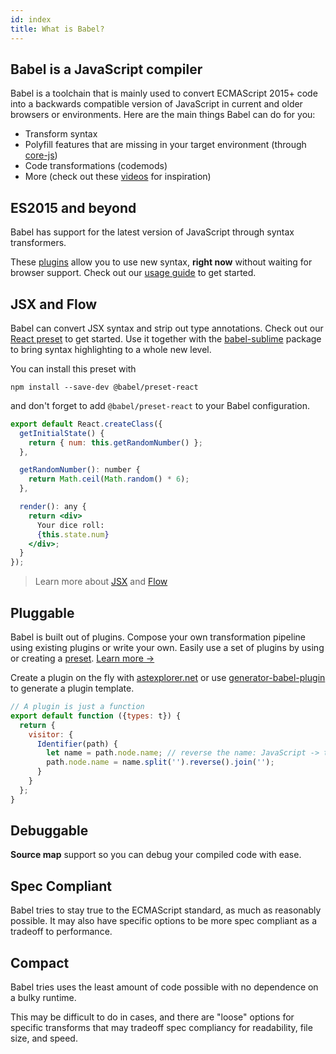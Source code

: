 ```yaml
---
id: index
title: What is Babel?
---
```


## Babel is a JavaScript compiler

Babel is a toolchain that is mainly used to convert ECMAScript 2015+ code into a backwards compatible version of JavaScript in current and older browsers or environments. Here are the main things Babel can do for you:
- Transform syntax
- Polyfill features that are missing in your target environment (through [core-js](https://github.com/zloirock/core-js))
- Code transformations (codemods)
- More (check out these [videos](/videos.html) for inspiration)

## ES2015 and beyond

Babel has support for the latest version of JavaScript through syntax transformers.

These [plugins](plugins.md) allow you to use new syntax, **right now** without waiting for browser support. Check out our [usage guide](usage.md) to get started.

## JSX and Flow

Babel can convert JSX syntax and strip out type annotations. Check out our [React preset](preset-react.md) to get started. Use it together with the [babel-sublime](https://github.com/babel/babel-sublime) package to bring syntax highlighting to a whole new level.

You can install this preset with

```shell
npm install --save-dev @babel/preset-react
```

and don't forget to add `@babel/preset-react` to your Babel configuration.

```jsx
export default React.createClass({
  getInitialState() {
    return { num: this.getRandomNumber() };
  },

  getRandomNumber(): number {
    return Math.ceil(Math.random() * 6);
  },

  render(): any {
    return <div>
      Your dice roll:
      {this.state.num}
    </div>;
  }
});
```

> Learn more about [JSX](https://facebook.github.io/jsx/) and [Flow](http://flowtype.org/)

Pluggable
---------

Babel is built out of plugins. Compose your own transformation pipeline using existing plugins or write your own. Easily use a set of plugins by using or creating a [preset](plugins.md#presets). [Learn more →](plugins.md)

Create a plugin on the fly with [astexplorer.net](https://astexplorer.net/#/KJ8AjD6maa) or use [generator-babel-plugin](https://github.com/babel/generator-babel-plugin) to generate a plugin template.

```javascript
// A plugin is just a function
export default function ({types: t}) {
  return {
    visitor: {
      Identifier(path) {
        let name = path.node.name; // reverse the name: JavaScript -> tpircSavaJ
        path.node.name = name.split('').reverse().join('');
      }
    }
  };
}
```

Debuggable
----------

**Source map** support so you can debug your compiled code with ease.

Spec Compliant
--------

Babel tries to stay true to the ECMAScript standard, as much as reasonably possible. It may also have specific options to be more spec compliant as a tradeoff to performance.

Compact
--------

Babel tries uses the least amount of code possible with no dependence on a bulky runtime.

This may be difficult to do in cases, and there are "loose" options for specific transforms that may tradeoff spec compliancy for readability, file size, and speed.
